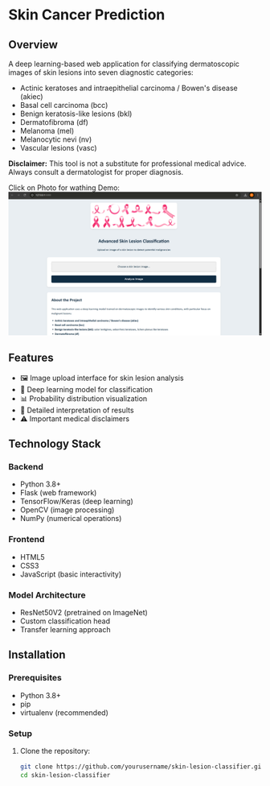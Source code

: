# Skin Cancer Prediction

## Overview
A deep learning-based web application for classifying dermatoscopic images of skin lesions into seven diagnostic categories:
- Actinic keratoses and intraepithelial carcinoma / Bowen's disease (akiec)
- Basal cell carcinoma (bcc)
- Benign keratosis-like lesions (bkl)
- Dermatofibroma (df)
- Melanoma (mel)
- Melanocytic nevi (nv)
- Vascular lesions (vasc)

**Disclaimer:** This tool is not a substitute for professional medical advice. Always consult a dermatologist for proper diagnosis.

Click on Photo for wathing Demo:
[![Watch the demo video](image.png)](https://www.youtube.com/watch?v=tnCIMnDahJU)


## Features
- 🖼️ Image upload interface for skin lesion analysis
- 🧠 Deep learning model for classification
- 📊 Probability distribution visualization
- 📝 Detailed interpretation of results
- ⚠️ Important medical disclaimers

## Technology Stack
### Backend
- Python 3.8+
- Flask (web framework)
- TensorFlow/Keras (deep learning)
- OpenCV (image processing)
- NumPy (numerical operations)

### Frontend
- HTML5
- CSS3
- JavaScript (basic interactivity)

### Model Architecture
- ResNet50V2 (pretrained on ImageNet)
- Custom classification head
- Transfer learning approach

## Installation
### Prerequisites
- Python 3.8+
- pip
- virtualenv (recommended)

### Setup
1. Clone the repository:
   ```bash
   git clone https://github.com/yourusername/skin-lesion-classifier.git
   cd skin-lesion-classifier
